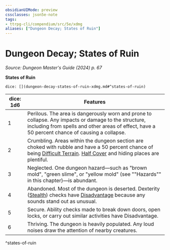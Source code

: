 ```yaml
---
obsidianUIMode: preview
cssclasses: json5e-note
tags:
- ttrpg-cli/compendium/src/5e/xdmg
aliases: ["Dungeon Decay; States of Ruin"]
---
```

# Dungeon Decay; States of Ruin
*Source: Dungeon Master's Guide (2024) p. 67* 

**States of Ruin**

`dice: [](dungeon-decay-states-of-ruin-xdmg.md#^states-of-ruin)`

| dice: 1d6 | Features |
|-----------|----------|
| 1 | Perilous. The area is dangerously worn and prone to collapse. Any impacts or damage to the structure, including from spells and other areas of effect, have a 50 percent chance of causing a collapse. |
| 2 | Crumbling. Areas within the dungeon section are choked with rubble and have a 50 percent chance of being [Difficult Terrain](3-Compendium/rules/variant-rules/difficult-terrain-xphb.md). [Half Cover](3-Compendium/tables/cover-xphb.md) and hiding places are plentiful. |
| 3 | Neglected. One dungeon hazard—such as "brown mold", "green slime", or "yellow mold" (see ""Hazards"" in this chapter)—is abundant. |
| 4 | Abandoned. Most of the dungeon is deserted. Dexterity ([Stealth](3-Compendium/rules/skills.md#Stealth)) checks have [Disadvantage](3-Compendium/rules/variant-rules/disadvantage-xphb.md) because any sounds stand out as unusual. |
| 5 | Secure. Ability checks made to break down doors, open locks, or carry out similar activities have Disadvantage. |
| 6 | Thriving. The dungeon is heavily populated. Any loud noises draw the attention of nearby creatures. |
^states-of-ruin